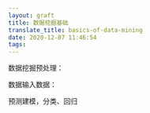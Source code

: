 ```yaml
---
layout: graft
title: 数据挖掘基础
translate_title: basics-of-data-mining
date: 2020-12-07 11:46:54
tags:
---
```




数据挖掘预处理：

数据输入数据：

预测建模，分类、回归

